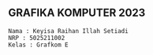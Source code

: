 ## GRAFIKA KOMPUTER 2023

    Nama : Keyisa Raihan Illah Setiadi
    NRP : 5025211002
    Kelas : Grafkom E
